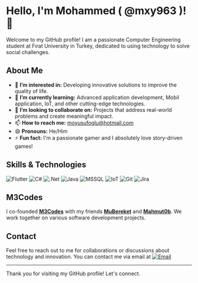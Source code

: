 # Hello, I'm Mohammed ( @mxy963 )! 👋

Welcome to my GitHub profile! I am a passionate Computer Engineering student at Fırat University in Turkey, dedicated to using technology to solve social challenges.

## About Me

- 👀 **I’m interested in:** Developing innovative solutions to improve the quality of life.
- 🌱 **I’m currently learning:** Advanced application development, Mobil application, IoT, and other cutting-edge technologies.
- 💞️ **I’m looking to collaborate on:** Projects that address real-world problems and create meaningful impact.
- 📫 **How to reach me:** [moyusufoglu@hotmail.com](mailto:moyusufoglu@outlook.com)
- 😄 **Pronouns:** He/Him
- ⚡ **Fun fact:** I'm a passionate gamer and I absolutely love story-driven games!

## Skills & Technologies

![Flutter](https://img.shields.io/badge/Flutter-02569B?style=for-the-badge&logo=flutter&logoColor=white)
![C#](https://img.shields.io/badge/C%23-239120?style=for-the-badge&logo=c-sharp&logoColor=white)
![.Net](https://img.shields.io/badge/.NET-512BD4?style=for-the-badge&logo=dot-net&logoColor=white)
![Java](https://img.shields.io/badge/Java-007396?style=for-the-badge&logo=java&logoColor=white)
![MSSQL](https://img.shields.io/badge/Microsoft%20SQL%20Server-CC2927?style=for-the-badge&logo=microsoft-sql-server&logoColor=white)
![IoT](https://img.shields.io/badge/IoT-00BCD4?style=for-the-badge&logo=internet-of-things&logoColor=white)
![Git](https://img.shields.io/badge/Git-F05032?style=for-the-badge&logo=git&logoColor=white)
![Jira](https://img.shields.io/badge/Jira-0052CC?style=for-the-badge&logo=jira&logoColor=white)

## M3Codes

I co-founded **[M3Codes](https://github.com/M3-Codes)** with my friends **[MuBereket](https://github.com/MuBereket2023)** and **[Mahmut0b](https://github.com/Mahmut0b)**. We work together on various software development projects.

## Contact

Feel free to reach out to me for collaborations or discussions about technology and innovation.
You can contact me via email at [![Email](https://img.shields.io/badge/Email-%230078D6.svg?style=for-the-badge&logo=Microsoft-Outlook&logoColor=white)](mailto:moyusufoglu@outlook.com)

---

Thank you for visiting my GitHub profile! Let's connect.
